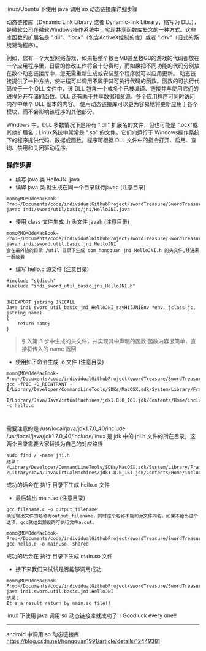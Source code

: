 ﻿﻿linux/Ubuntu 下使用 java 调用 so 动态链接库详细步骤


动态链接库（Dynamic Link Library 或者 Dynamic-link Library，缩写为 DLL），是微软公司在微软Windows操作系统中，实现共享函数库概念的一种方式。这些库函数的扩展名是 ”.dll"、".ocx"（包含ActiveX控制的库）或者 ".drv"（旧式的系统驱动程序）。

例如，您有一个大型网络游戏，如果把整个数百MB甚至数GB的游戏的代码都放在一个应用程序里，日后的修改工作将会十分费时，而如果把不同功能的代码分别放在数个动态链接库中，您无需重新生成或安装整个程序就可以应用更新。
动态链接提供了一种方法，使进程可以调用不属于其可执行代码的函数。函数的可执行代码位于一个 DLL 文件中，该 DLL 包含一个或多个已被编译、链接并与使用它们的进程分开存储的函数。DLL 还有助于共享数据和资源。多个应用程序可同时访问内存中单个 DLL 副本的内容。
使用动态链接库可以更为容易地将更新应用于各个模块，而不会影响该程序的其他部分。


Windows 中，DLL 多数情况下是带有 ".dll" 扩展名的文件，但也可能是 ".ocx"或其他扩展名；Linux系统中常常是 ".so" 的文件。它们向运行于 Windows操作系统下的程序提供代码、数据或函数。程序可根据 DLL 文件中的指令打开、启用、查询、禁用和关闭驱动程序。

### 操作步骤
- 编写 java 类 HelloJNI.java 
- 编译 java 类 就生成在同一个目录就行javac (注意目录)
```
momo@MOMOdeMacBook-Pro:~/Documents/code/individualGithubProject/swordTreasure/SwordTreasure/SwordUtil/src/test/java$ 
javac indi/sword/util/basic/jni/HelloJNI.java
```
- 使用 class 文件生成 .h 头文件 javah (注意目录)
```
momo@MOMOdeMacBook-Pro:~/Documents/code/individualGithubProject/swordTreasure/SwordTreasure/SwordUtil/src/test/java$ 
javah indi.sword.util.basic.jni.HelloJNI
﻿会在最外边的目录 /util 目录下生成 com_hongquan_jni_HelloJNI.h 的头文件,移进来一起放着
```
- 编写 hello.c 源文件 (注意目录)
```$xslt
#include "stdio.h"  
#include "indi_sword_util_basic_jni_HelloJNI.h"  
  
  
JNIEXPORT jstring JNICALL Java_indi_sword_util_basic_jni_HelloJNI_sayHi(JNIEnv *env, jclass jc, jstring name)  
{  
    return name;  
}  
```
> 引入第 3 步中生成的头文件，并实现其中声明的函数
函数内容很简单，直接将传入的 name 返回

- ﻿使用如下命令生成 .o 文件 (注意目录)
```$xslt 
momo@MOMOdeMacBook-Pro:~/Documents/code/individualGithubProject/swordTreasure/SwordTreasure/SwordUtil/src/test/java/indi/sword/util/basic/jni$ 
gcc -fPIC -D_REENTRANT -I/Library/Developer/CommandLineTools/SDKs/MacOSX.sdk/System/Library/Frameworks/JavaVM.framework/Versions/A/Headers -I/Library/Java/JavaVirtualMachines/jdk1.8.0_161.jdk/Contents/Home/include -c hello.c
﻿﻿
  
```
﻿需要注意的是
/usr/local/java/jdk1.7.0_40/include
/usr/local/java/jdk1.7.0_40/include/linux
是 jdk 中的 jni.h 文件的所在目录，这两个目录需要大家替换为自己的对应路径
```$xslt
sudo find / -name jni.h
结果：
/Library/Developer/CommandLineTools/SDKs/MacOSX.sdk/System/Library/Frameworks/JavaVM.framework/Versions/A/Headers/jni.h
/Library/Java/JavaVirtualMachines/jdk1.8.0_161.jdk/Contents/Home/include/jni.h
```

成功的话会在 执行 目录下生成 hello.o 文件

- ﻿最后输出 main.so  (注意目录)
```$xslt
gcc filename.c -o output_filename
确定输出文件的名称为output_filename，同时这个名称不能和源文件同名。如果不给出这个选项，gcc就给出预设的可执行文件a.out。
```
``` 
momo@MOMOdeMacBook-Pro:~/Documents/code/individualGithubProject/swordTreasure/SwordTreasure/SwordUtil/src/test/java/indi/sword/util/basic/jni$ 
gcc hello.o -o main.so -shared

```
成功的话会在 执行 目录下生成 main.so 文件

- ﻿接下来我们来试试是否能够调用成功
```$xslt
momo@MOMOdeMacBook-Pro:~/Documents/code/individualGithubProject/swordTreasure/SwordTreasure/SwordUtil/src/test/java$
java indi.sword.util.basic.jni.HelloJNI
结果：
It's a result return by main.so file!! 
```


﻿linux 下使用 java 调用 so 动态链接库就成功了！Goodluck every one!!

---


 android 中调用 so 动态链接库 <https://blog.csdn.net/hongquan1991/article/details/12449381>